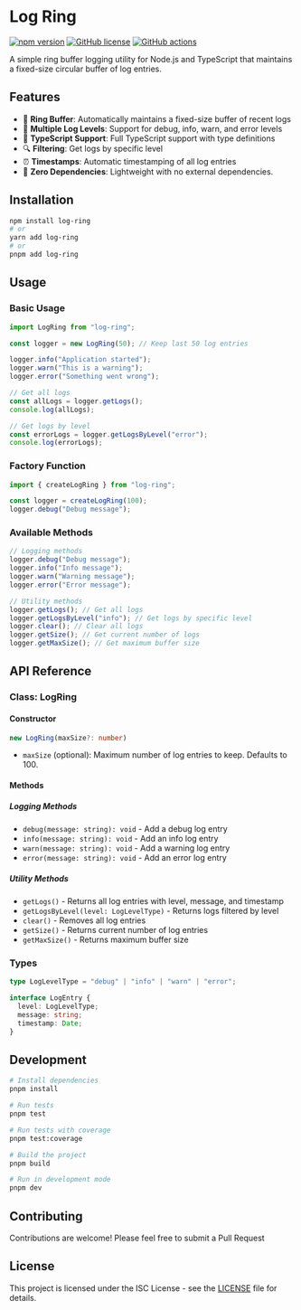 # Log Ring

[![npm version](https://badge.fury.io/js/log-ring.svg)](https://badge.fury.io/js/log-ring)
[![GitHub license](https://img.shields.io/github/license/username/log-ring.svg)](https://github.com/username/log-ring/blob/main/LICENSE)
[![GitHub actions](https://github.com/username/log-ring/actions/workflows/release.yml/badge.svg)](https://github.com/username/log-ring/actions/workflows/release.yml)

A simple ring buffer logging utility for Node.js and TypeScript that maintains a fixed-size circular buffer of log entries.

## Features

- 🔄 **Ring Buffer**: Automatically maintains a fixed-size buffer of recent logs
- 📝 **Multiple Log Levels**: Support for debug, info, warn, and error levels
- 🎯 **TypeScript Support**: Full TypeScript support with type definitions
- 🔍 **Filtering**: Get logs by specific level
- ⏰ **Timestamps**: Automatic timestamping of all log entries
- 🚀 **Zero Dependencies**: Lightweight with no external dependencies.

## Installation

```bash
npm install log-ring
# or
yarn add log-ring
# or
pnpm add log-ring
```

## Usage

### Basic Usage

```typescript
import LogRing from "log-ring";

const logger = new LogRing(50); // Keep last 50 log entries

logger.info("Application started");
logger.warn("This is a warning");
logger.error("Something went wrong");

// Get all logs
const allLogs = logger.getLogs();
console.log(allLogs);

// Get logs by level
const errorLogs = logger.getLogsByLevel("error");
console.log(errorLogs);
```

### Factory Function

```typescript
import { createLogRing } from "log-ring";

const logger = createLogRing(100);
logger.debug("Debug message");
```

### Available Methods

```typescript
// Logging methods
logger.debug("Debug message");
logger.info("Info message");
logger.warn("Warning message");
logger.error("Error message");

// Utility methods
logger.getLogs(); // Get all logs
logger.getLogsByLevel("info"); // Get logs by specific level
logger.clear(); // Clear all logs
logger.getSize(); // Get current number of logs
logger.getMaxSize(); // Get maximum buffer size
```

## API Reference

### Class: LogRing

#### Constructor

```typescript
new LogRing(maxSize?: number)
```

- `maxSize` (optional): Maximum number of log entries to keep. Defaults to 100.

#### Methods

##### Logging Methods

- `debug(message: string): void` - Add a debug log entry
- `info(message: string): void` - Add an info log entry
- `warn(message: string): void` - Add a warning log entry
- `error(message: string): void` - Add an error log entry

##### Utility Methods

- `getLogs()` - Returns all log entries with level, message, and timestamp
- `getLogsByLevel(level: LogLevelType)` - Returns logs filtered by level
- `clear()` - Removes all log entries
- `getSize()` - Returns current number of log entries
- `getMaxSize()` - Returns maximum buffer size

### Types

```typescript
type LogLevelType = "debug" | "info" | "warn" | "error";

interface LogEntry {
  level: LogLevelType;
  message: string;
  timestamp: Date;
}
```

## Development

```bash
# Install dependencies
pnpm install

# Run tests
pnpm test

# Run tests with coverage
pnpm test:coverage

# Build the project
pnpm build

# Run in development mode
pnpm dev
```

## Contributing

Contributions are welcome! Please feel free to submit a Pull Request

## License

This project is licensed under the ISC License - see the [LICENSE](LICENSE) file for details.
